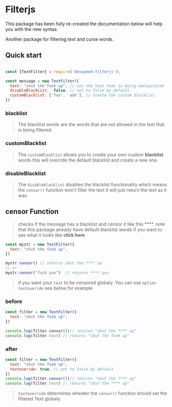 ﻿# Filterjs

This package has been fully re-created the documentation below will help you with the new syntax.

Another package for filtering text and curse words. 

## Quick start

```js

const {TextFilter} = require('devspeed-filterjs');

const message = new TextFilter({
  text: "shut the fook up", // set the text that is being manipulated
  disableBlackList:  false, // set to false by default.
  customBlacklist: ['foo', 'aah'], // create the custom blacklist.
})


```

### blacklist

>  The blacklist words are the words that are not allowed in the text that is being filtered.

### customBlacklist 

> The `customBlacklist` allows you to create your own custom **blacklist** words this will override the default blacklist and create a new one.
 
### disableBlacklist

> The  `disableblacklist`  disables the blacklist functionality  which means the `censor()` function won't filter the text it will just return the text as it was.


## censor Function
> checks if the message has a blacklist and censor it like this  ****.  note that this package already have default blacklist  words if you want to see what it looks like **click here** 

```js
const mystr = new TextFilter({
  text: "shut the fook up", 
})

mystr.censor() // returns shut the **** up
// or
mystr.censor("fuck you")  // returns **** you
```

> if you want your `text` to be censored globaly. You can use `option textoveride` see below for example

### before

```js 
const filter = new TextFilter({
  text: "shut the fook up", 
})

console.log(filter.censor())// returns "shut the **** up"
console.log(filter.text) // returns "shut the fook up"
```
### after

```js
const filter = new TextFilter({
  text: "shut the fook up",
  textoveride: true, // set to false by default
})
console.log(filter.censor())// returns "shut the **** up"
console.log(filter.text) // returns "shut the **** up"
``` 
> `textoverride` determines wheater the `censor()` function should set the filtered Text globaly.





